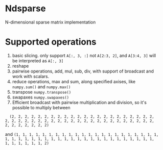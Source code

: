 Ndsparse
========

N-dimensional sparse matrix implementation

Supported operations
=======
1. basic slicing. only support `A[:, 3, :]` not `A[2:3, 2]`, and `A[3:4, 3]` will be interpreted as `A[:, 3]`
2. reshape
3. pairwise operations, add, mul, sub, div, with support of broadcast and work with scalars.
4. reduce operations, max and sum, along specified axises, like `numpy.sum()` and `numpy.max()`
5. transpose `numpy.transpose()`
6. swapaxes `numpy.swapaxes()`
7. Efficient broadcast with pairwise multiplication and division, so it's possible to multiply between
```
  (2, 2, 2, 2, 2, 2, 2, 2, 2, 2, 2, 2, 2, 2, 2, 2, 2, 2, 2, 2, 2, 2, 2, 2, 2, 2, 2, 2, 2, 2, 2, 2, 2, 2, 2, 2, 2, 2, 2, 2, 2, 2, 2, 2, 2, 2, 2, 2, 2, 2, 2, 2)
```
and
```(1, 1, 1, 1, 1, 1, 1, 1, 1, 1, 1, 1, 1, 1, 1, 1, 1, 1, 1, 1, 1, 1, 1, 1, 1, 1, 1, 1, 1, 1, 1, 1, 1, 1, 1, 1, 1, 1, 1, 1, 1, 1, 1, 1, 1, 1, 1, 1, 1, 1, 1, 2)```
